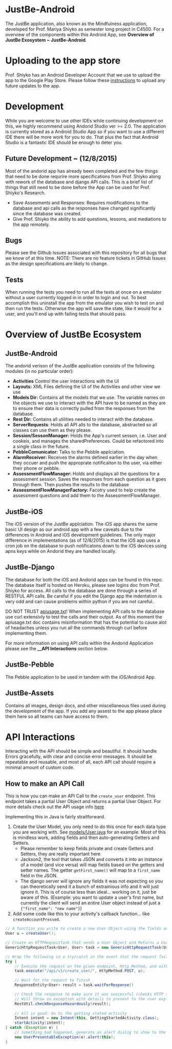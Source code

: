 # JustBe-Android
The JustBe application, also known as the Mindfulness application, developed for Prof. Mariya Shiyko as semester long project in C4500. For a overview of the components within this Android App, see **__Overview of JustBe Exosystem ~ JustBe-Android__**.

# Uploading to the app store
Prof. Shiyko has an Android Developer Account that we use to upload the app to the Google Play Store. Please follow these [instructions](https://support.google.com/googleplay/android-developer/answer/113469?hl=en) to upload any future updates to the app.

# Development
While you are welcome to use other IDEs while continuing development on this, we highly recommend using Andorid Studio ver >= 2.0. The application is currently stored as a Android Studio App so if you want to use a different IDE there will be more work for you to do. That plus the fact that Android Studio is a fantastic IDE should be enough to deter you.

## Future Development ~ (12/8/2015)
Most of the andorid app has already been completed and the few things that need to be done requrire more specifications from Prof. Shiyko along with rework of the database and django API calls. This is a brief list of things that still need to be done before the App can be used for Prof. Shiyko's Research.

* Save Assesments and Responses: Requires modifications to the database and api calls as the responses have changed significantly since the database was created.
* Give Prof. Shiyko the ability to add questions, lessons, and mediations to the app remotely.

## Bugs 
Please see the Github Issues associated with this repository for all bugs that we know of at this time. NOTE: There are no feature tickets in GitHub Issues as the design specifications are likely to change. 

## Tests
When running the tests you need to run all the tests at once on a emulator without a user currently logged in in order to login and out. To best accomplish this uninstall the app from the emulator you wish to test on and then run the tests. Otherwise the app will save the state, like it would for a user, and you'll end up with failing tests that should pass.

# Overview of JustBe Ecosystem

## JustBe-Android
The andorid verison of the JustBe application consists of the following modules (in no particular order):
* **Activities** Control the user interactions with the UI
* **Layouts:** XML Files defining the UI of the Activities and other view we use
* **Models Dir:** Contains all the models that we use. The variable names on the objects we use to interact with the API have to be named as they are to ensure their data is correctly pulled from the responses from the database.
* **Rest Dir:** Contains all utilities needed to interact with the database.
* **ServerRequests**: Holds all API alls to the database, abstracted so all classes can use them as they please.
* **Session/SessonManager:** Holds the App's current sesson, i.e. User and cookeis, and manages the sharedPreferences. Could be refactored into a single class in the future.
* **PebbleComunicator:** Talks to the Pebble applciation.
* **AlarmReceiver:** Receives the alarms defined earlier in the day when they occuer and push the approprate notificaiton to the user, via either their phone or pebble.
* **AssessmentFlowManager:** Holds and displays all the questions for a assessment session. Saves the responses from each question as it goes through them. Then pushes the results to the database
* **AssessmentFlowManagerFactory:** Facotry used to help create the assessment questions and add them to the AssessmentFlowManager.

## JustBe-iOS
The iOS version of the JustBe applciation. The iOS app shares the same basic UI design as our android app with a few caveats due to the differences in Android and iOS development guidelines. The only major difference in implementations (as of 12/8/2015) is that the iOS app uses a cron job on the database to push notificatons down to the iOS devices using apns keys while on Andorid they are handled locally. 

## JustBe-Django
The database for both the iOS and Andorid apps can be found in this repo. The database itself is hosted on Heroku, please see logins doc from Prof. Shiyko for access. All calls to the database are done through a series of RESTFUL API calls. Be careful if you edit the Django app the indentation is very odd and can cause problems within python if you are not careful.

DO NOT TRUST [apiusage.txt]( https://github.com/justbeneu/JustBe-Django/blob/master/apiusage.txt#L46-L110)! When implementing API calls to the database use curl extensivly to test the calls and their output. As of this moment the apiusage.txt doc contains misinformation that has the potential to cause alot of headaches unless you run all the commands through curl before implementing them. 

For more information on using API calls within the Andorid Application please see the **__API Interactions** section below.

## JustBe-Pebble
The Pebble application to be used in tandem with the iOS/Android App.

## JustBe-Assets
Contains all images, design docs, and other miscellaneous files used during the development of the app. If you add any assest to the app please place them here so all teams can have access to them.

# API Interactions

Interacting with the API should be simple and beautiful. It should handle Errors gracefully, with clear and concise error messages.  It should be repeatable and reusable, and most of all, each API call should require a minimal amount of custom code.

## How to make an API Call

This is how you can make an API Call to the `create_user` endpoint. This endpoint takes a partial User Object and 
returns a partial User Object.  For more details check out the API usage info [here]( https://github.com/justbeneu/JustBe-Django/blob/master/apiusage.txt#L46-L110)

Implementing this in Java is fairly straitforward.

1. Create the User Model, you only need to do this once for each data type you are working with.  See [models/User.java](https://github.com/justbeneu/JustBe-Android/blob/master/app/src/main/java/justbe/mindfulnessapp/models/User.java) for an example.  Most of this is mindless work, adding fields and then auto-generating Getters and Setters.
    * Please remember to keep fields private and create Getters and Setters, they are really important here
    * Jackson2, the tool that takes JSON and converts it into an instance of a model (and vice versa) will map fields based on the getters and setter names. The getter `getFirst_name()` will map to a `first_name` field in the JSON.
    * The django server will ignore any fields it was not expecting so you can theoretically send it a bunch of extrainious info and it will just ignore it.  This is of course less than ideal... working on it, just be aware of this. (Example: you want to update a user's first name, but currently the client will send an entire User object instead of just a `{"first_name": "new name"}`)
2. Add some code like this to your activity's callback function... like `createAccountPressed`.
```java
// A function you write to create a new User Object using the fields available on the Activitiy View
User u = createUser();

// Create an HTTPRequestTask that sends a User Object and Returns a User Object
GenericHttpRequestTask<User, User> task = new GenericHttpRequestTask(User.class, User.class);

// Wrap the following in a try/catch in the event that the request fails for some reason.
try {
    // Execute the request on the given endpoint, Http Method, and with the User object u as the request body.
    task.execute("/api/v1/create_user/", HttpMethod.POST, u);

    // Wait for the request to finish
    ResponseEntity<User> result = task.waitForResponse()

    // Check the response to make sure it was successful (checks HTTP status and body for errors)
    // Will throw an exception with details to present to the user explaining the problem
    RestUtil.checkResponseHazardously(result);
     
    // All is good: Go to the getting stated activity
    Intent intent = new Intent(this, GettingStartedActivity.class);
    startActivity(intent);
} catch (Exception e) {
    // Something bad happened, generate an alert dialog to show to the user
    new UserPresentableException(e).alert(this);
}
```

